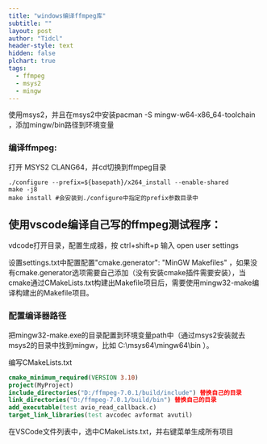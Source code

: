 ```yaml
---
title: "windows编译ffmpeg库"
subtitle: ""
layout: post
author: "Tidcl"
header-style: text
hidden: false
plchart: true
tags:
  - ffmpeg
  - msys2
  - mingw
---
```




使用msys2，并且在msys2中安装pacman -S mingw-w64-x86_64-toolchain ，添加mingw/bin路径到环境变量
### 编译ffmpeg:

打开 MSYS2 CLANG64，并cd切换到ffmpeg目录

```shell
./configure --prefix=${basepath}/x264_install --enable-shared
make -j8
make install #会安装到./configure中指定的prefix参数目录中
```

## 使用vscode编译自己写的ffmpeg测试程序：
vdcode打开目录，配置生成器，按 ctrl+shift+p 输入 open user settings

设置settings.txt中配置配置"cmake.generator": "MinGW Makefiles" ，如果没有cmake.generator选项需要自己添加（没有安装cmake插件需要安装），当cmake通过CMakeLists.txt构建出Makefile项目后，需要使用mingw32-make编译构建出的Makefile项目。

### 配置编译器路径

把mingw32-make.exe的目录配置到环境变量path中（通过msys2安装就去msys2的目录中找到mingw，比如 C:\msys64\mingw64\bin ）。



编写CMakeLists.txt

```cmake
cmake_minimum_required(VERSION 3.10)
project(MyProject)
include_directories("D:/ffmpeg-7.0.1/build/include") 替换自己的目录
link_directories("D:/ffmpeg-7.0.1/build/bin") 替换自己的目录
add_executable(test avio_read_callback.c)
target_link_libraries(test avcodec avformat avutil)
```

在VSCode文件列表中，选中CMakeLists.txt，并右键菜单生成所有项目

